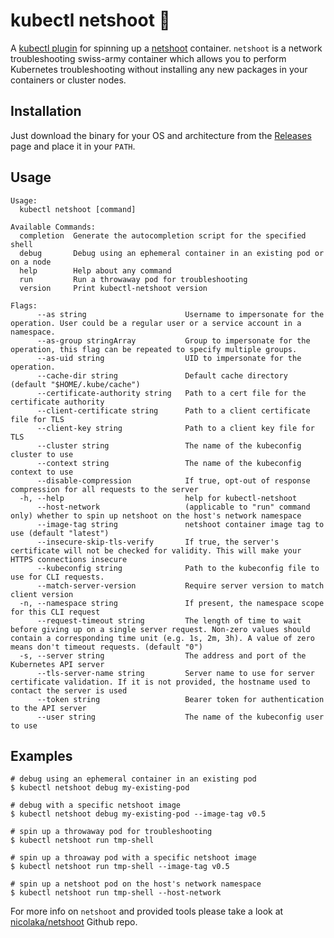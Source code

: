 # kubectl netshoot 🌠
A [kubectl plugin](https://kubernetes.io/docs/tasks/extend-kubectl/kubectl-plugins/) for spinning up a [netshoot](https://github.com/nicolaka/netshoot) container. `netshoot` is a network troubleshooting swiss-army container which allows you to perform Kubernetes troubleshooting without installing any new packages in your containers or cluster nodes.

## Installation

Just download the binary for your OS and architecture from the [Releases](https://github.com/nilic/kubectl-netshoot/releases) page and place it in your `PATH`.

## Usage

```
Usage:
  kubectl netshoot [command]

Available Commands:
  completion  Generate the autocompletion script for the specified shell
  debug       Debug using an ephemeral container in an existing pod or on a node
  help        Help about any command
  run         Run a throwaway pod for troubleshooting
  version     Print kubectl-netshoot version

Flags:
      --as string                      Username to impersonate for the operation. User could be a regular user or a service account in a namespace.
      --as-group stringArray           Group to impersonate for the operation, this flag can be repeated to specify multiple groups.
      --as-uid string                  UID to impersonate for the operation.
      --cache-dir string               Default cache directory (default "$HOME/.kube/cache")
      --certificate-authority string   Path to a cert file for the certificate authority
      --client-certificate string      Path to a client certificate file for TLS
      --client-key string              Path to a client key file for TLS
      --cluster string                 The name of the kubeconfig cluster to use
      --context string                 The name of the kubeconfig context to use
      --disable-compression            If true, opt-out of response compression for all requests to the server
  -h, --help                           help for kubectl-netshoot
      --host-network                   (applicable to "run" command only) whether to spin up netshoot on the host's network namespace
      --image-tag string               netshoot container image tag to use (default "latest")
      --insecure-skip-tls-verify       If true, the server's certificate will not be checked for validity. This will make your HTTPS connections insecure
      --kubeconfig string              Path to the kubeconfig file to use for CLI requests.
      --match-server-version           Require server version to match client version
  -n, --namespace string               If present, the namespace scope for this CLI request
      --request-timeout string         The length of time to wait before giving up on a single server request. Non-zero values should contain a corresponding time unit (e.g. 1s, 2m, 3h). A value of zero means don't timeout requests. (default "0")
  -s, --server string                  The address and port of the Kubernetes API server
      --tls-server-name string         Server name to use for server certificate validation. If it is not provided, the hostname used to contact the server is used
      --token string                   Bearer token for authentication to the API server
      --user string                    The name of the kubeconfig user to use
```

## Examples

```
# debug using an ephemeral container in an existing pod
$ kubectl netshoot debug my-existing-pod

# debug with a specific netshoot image
$ kubectl netshoot debug my-existing-pod --image-tag v0.5

# spin up a throwaway pod for troubleshooting
$ kubectl netshoot run tmp-shell

# spin up a throaway pod with a specific netshoot image
$ kubectl netshoot run tmp-shell --image-tag v0.5

# spin up a netshoot pod on the host's network namespace
$ kubectl netshoot run tmp-shell --host-network
```

For more info on `netshoot` and provided tools please take a look at [nicolaka/netshoot](https://github.com/nicolaka/netshoot) Github repo.